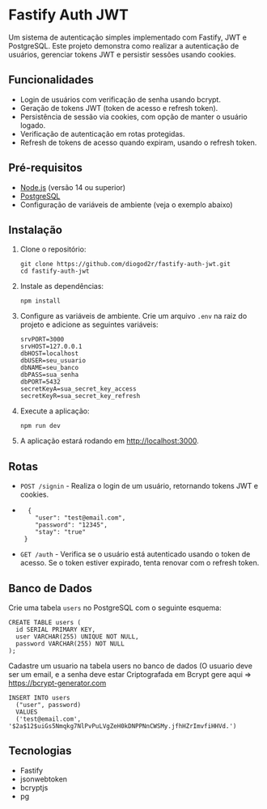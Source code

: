 Fastify Auth JWT
================

Um sistema de autenticação simples implementado com Fastify, JWT e PostgreSQL. Este projeto demonstra como realizar a autenticação de usuários, gerenciar tokens JWT e persistir sessões usando cookies.

Funcionalidades
---------------

*   Login de usuários com verificação de senha usando bcrypt.
*   Geração de tokens JWT (token de acesso e refresh token).
*   Persistência de sessão via cookies, com opção de manter o usuário logado.
*   Verificação de autenticação em rotas protegidas.
*   Refresh de tokens de acesso quando expiram, usando o refresh token.

Pré-requisitos
--------------

*   [Node.js](https://nodejs.org/en/download/) (versão 14 ou superior)
*   [PostgreSQL](https://www.postgresql.org/download/)
*   Configuração de variáveis de ambiente (veja o exemplo abaixo)

Instalação
----------

1.  Clone o repositório:
    
        git clone https://github.com/diogod2r/fastify-auth-jwt.git
        cd fastify-auth-jwt
    
2.  Instale as dependências:
    
        npm install
    
3.  Configure as variáveis de ambiente. Crie um arquivo `.env` na raiz do projeto e adicione as seguintes variáveis:
    
        srvPORT=3000
        srvHOST=127.0.0.1
        dbHOST=localhost
        dbUSER=seu_usuario
        dbNAME=seu_banco
        dbPASS=sua_senha
        dbPORT=5432
        secretKeyA=sua_secret_key_access
        secretKeyR=sua_secret_key_refresh
    
4.  Execute a aplicação:
    
        npm run dev
    
5.  A aplicação estará rodando em [http://localhost:3000](http://localhost:3000).

Rotas
-----

*   `POST /signin` - Realiza o login de um usuário, retornando tokens JWT e cookies.
*       {
          "user": "test@email.com",
          "password": "12345",
          "stay": "true"
       }
    
*   `GET /auth` - Verifica se o usuário está autenticado usando o token de acesso. Se o token estiver expirado, tenta renovar com o refresh token.

Banco de Dados
--------------

Crie uma tabela `users` no PostgreSQL com o seguinte esquema:

    CREATE TABLE users (
      id SERIAL PRIMARY KEY,
      user VARCHAR(255) UNIQUE NOT NULL,
      password VARCHAR(255) NOT NULL
    );
Cadastre um usuario na tabela users no banco de dados (O usuario deve ser um email, e a senha deve estar Criptografada em Bcrypt gere aqui => https://bcrypt-generator.com

    INSERT INTO users
      ("user", password)
      VALUES
      ('test@email.com', '$2a$12$uiGs5Nmqkg7NlPvPuLVgZeH0kDNPPNnCWSMy.jfhHZrImvfiHHVd.')


Tecnologias
-----------

*   Fastify
*   jsonwebtoken
*   bcryptjs
*   pg
